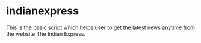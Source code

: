 # indianexpress
This is the basic script which helps user to get the latest news anytime from the website The Indian Express.
